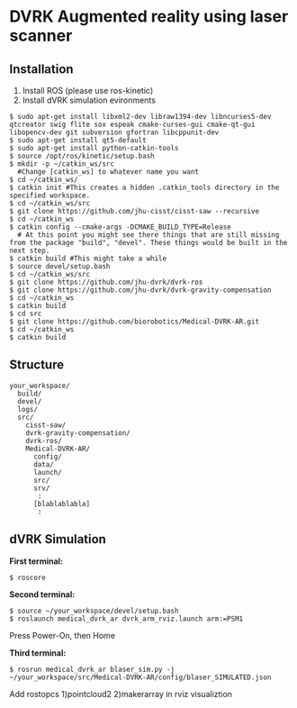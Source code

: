 # DVRK Augmented reality using laser scanner

## Installation

1. Install ROS (please use ros-kinetic)
2. Install dVRK simulation evironments 
```
$ sudo apt-get install libxml2-dev libraw1394-dev libncurses5-dev qtcreator swig flite sox espeak cmake-curses-gui cmake-qt-gui libopencv-dev git subversion gfortran libcppunit-dev
$ sudo apt-get install qt5-default
$ sudo apt-get install python-catkin-tools
$ source /opt/ros/kinetic/setup.bash
$ mkdir -p ~/catkin_ws/src  
  #Change [catkin_ws] to whatever name you want
$ cd ~/catkin_ws/
$ catkin init #This creates a hidden .catkin_tools directory in the specified workspace.
$ cd ~/catkin_ws/src
$ git clone https://github.com/jhu-cisst/cisst-saw --recursive
$ cd ~/catkin_ws
$ catkin config --cmake-args -DCMAKE_BUILD_TYPE=Release 
  # At this point you might see there things that are still missing from the package "build", "devel". These things would be built in the next step.
$ catkin build #This might take a while
$ source devel/setup.bash
$ cd ~/catkin_ws/src
$ git clone https://github.com/jhu-dvrk/dvrk-ros
$ git clone https://github.com/jhu-dvrk/dvrk-gravity-compensation
$ cd ~/catkin_ws
$ catkin build
$ cd src 
$ git clone https://github.com/biorobotics/Medical-DVRK-AR.git
$ cd ~/catkin_ws
$ catkin build
```
## Structure
```
your_workspace/
  build/
  devel/
  logs/
  src/
    cisst-saw/
    dvrk-gravity-compensation/
    dvrk-ros/
    Medical-DVRK-AR/
      config/
      data/
      launch/
      src/
      srv/
       :
      [blablablabla]
       :
```
## dVRK Simulation
**First terminal:**
```
$ roscore 
```
**Second terminal:**

```
$ source ~/your_workspace/devel/setup.bash
$ roslaunch medical_dvrk_ar dvrk_arm_rviz.launch arm:=PSM1
```
Press Power-On, then Home

**Third terminal:**
```
$ rosrun medical_dvrk_ar blaser_sim.py -j ~/your_workspace/src/Medical-DVRK-AR/config/blaser_SIMULATED.json
```

Add rostopcs 1)pointcloud2 2)makerarray in rviz visualiztion
